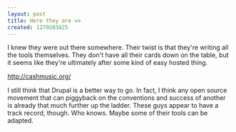 ```yaml
--- 
layout: post
title: Here they are =>
created: 1279203425
---
```

I knew they were out there somewhere.  Their twist is that they're writing all the tools themselves.  They don't have all their cards down on the table, but it seems like they're ultimately after some kind of easy hosted thing.

<a href="http://cashmusic.org/">http://cashmusic.org/</a>

I still think that Drupal is a better way to go.  In fact, I think any open source movement that can piggyback on the conventions and success of another is already that much further up the ladder.  These guys appear to have a track record, though.  Who knows.  Maybe some of their tools can be adapted.
